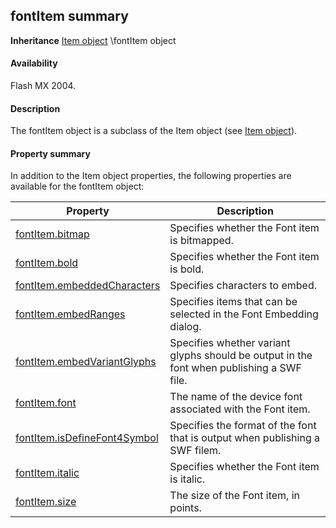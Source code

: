 ## fontItem summary

**Inheritance** [Item object](#!AdobeDocs/developers-animatesdk-docs/test/Item_object/item_summary.md) \fontItem object

#### Availability

Flash MX 2004.

#### Description

The fontItem object is a subclass of the Item object (see [Item object](#!AdobeDocs/developers-animatesdk-docs/test/Item_object/item_summary.md)).

#### Property summary

In addition to the Item object properties, the following properties are available for the fontItem object:

| **Property**                                  | **Description**                                                                           |
|-----------------------------------------------|-------------------------------------------------------------------------------------------|
| [fontItem.bitmap](#!AdobeDocs/developers-animatesdk-docs/test/fontItem_object/fontItem.md)           | Specifies whether the Font item is bitmapped.                                             |
| [fontItem.bold](#!AdobeDocs/developers-animatesdk-docs/test/fontItem_object/fontIte1.md)                | Specifies whether the Font item is bold.                                                  |
| [fontItem.embeddedCharacters](#!AdobeDocs/developers-animatesdk-docs/test/fontItem_object/fontIte2.md)  | Specifies characters to embed.                                                            |
| [fontItem.embedRanges](#!AdobeDocs/developers-animatesdk-docs/test/fontItem_object/fontIte3.md)         | Specifies items that can be selected in the Font Embedding dialog.                        |
| [fontItem.embedVariantGlyphs](#!AdobeDocs/developers-animatesdk-docs/test/fontItem_object/fontIte4.md)  | Specifies whether variant glyphs should be output in the font when publishing a SWF file. |
| [fontItem.font](#!AdobeDocs/developers-animatesdk-docs/test/fontItem_object/fontIte5.md)                | The name of the device font associated with the Font item.                                |
| [fontItem.isDefineFont4Symbol](#!AdobeDocs/developers-animatesdk-docs/test/fontItem_object/fontIte6.md) | Specifies the format of the font that is output when publishing a SWF filem.              |
| [fontItem.italic](#!AdobeDocs/developers-animatesdk-docs/test/fontItem_object/fontIte7.md)              | Specifies whether the Font item is italic.                                                |
| [fontItem.size](#!AdobeDocs/developers-animatesdk-docs/test/fontItem_object/fontIte8.md)                | The size of the Font item, in points.                                                     |

<span id="fontItem.bitmap" class="anchor"></span>

